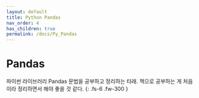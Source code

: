 ```yaml
---
layout: default
title: Python Pandas
nav_order: 4
has_children: true
permalink: /docs/Py_Pandas
---
```


# Pandas

파이썬 라이브러리 Pandas 문법을 공부하고 정리하는 타래.
책으로 공부하는 게 처음이라 정리하면서 해야 좋을 것 같다.
{: .fs-6 .fw-300 }
